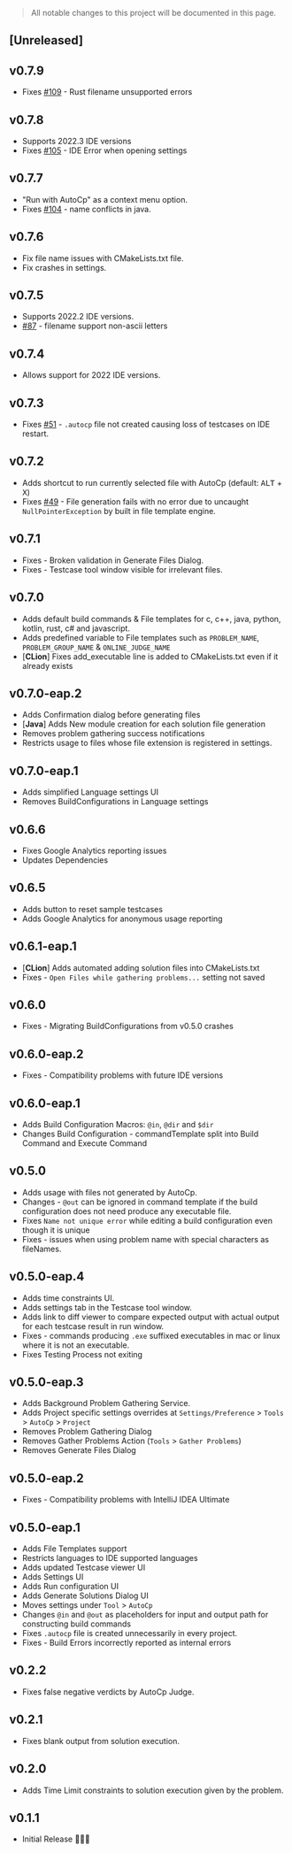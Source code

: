 <!-- Keep a Changelog guide -> https://keepachangelog.com -->
> All notable changes to this project will be documented in this page.

## [Unreleased]

## v0.7.9

- Fixes [#109](https://github.com/Pushpavel/AutoCp/issues/109) - Rust filename unsupported errors

## v0.7.8

- Supports 2022.3 IDE versions
- Fixes [#105](https://github.com/Pushpavel/AutoCp/issues/105) - IDE Error when opening settings

## v0.7.7

- "Run with AutoCp" as a context menu option.
- Fixes [#104](https://github.com/Pushpavel/AutoCp/issues/104) - name conflicts in java.

## v0.7.6

- Fix file name issues with CMakeLists.txt file.
- Fix crashes in settings.

## v0.7.5

- Supports 2022.2 IDE versions.
- [#87](https://github.com/Pushpavel/AutoCp/pull/87) - filename support non-ascii letters

## v0.7.4

- Allows support for 2022 IDE versions.

## v0.7.3

- Fixes [#51](https://github.com/Pushpavel/AutoCp/issues/49) - ```.autocp``` file not created causing loss of testcases
  on IDE restart.

## v0.7.2

- Adds shortcut to run currently selected file with AutoCp (default: <kbd>ALT</kbd> + <kbd>X</kbd>)
- Fixes [#49](https://github.com/Pushpavel/AutoCp/issues/49) - File generation fails with no error due to uncaught
  ```NullPointerException``` by built in file template engine.

## v0.7.1

- Fixes - Broken validation in Generate Files Dialog.
- Fixes - Testcase tool window visible for irrelevant files.

## v0.7.0

- Adds default build commands & File templates for c, c++, java, python, kotlin, rust, c# and javascript.
- Adds predefined variable to File templates such as ```PROBLEM_NAME```, ```PROBLEM_GROUP_NAME```
  & ```ONLINE_JUDGE_NAME```
- [__CLion__] Fixes add_executable line is added to CMakeLists.txt even if it already exists

## v0.7.0-eap.2

- Adds Confirmation dialog before generating files
- [__Java__] Adds New module creation for each solution file generation
- Removes problem gathering success notifications
- Restricts usage to files whose file extension is registered in settings.

## v0.7.0-eap.1

- Adds simplified Language settings UI
- Removes BuildConfigurations in Language settings

## v0.6.6

- Fixes Google Analytics reporting issues
- Updates Dependencies

## v0.6.5

- Adds button to reset sample testcases
- Adds Google Analytics for anonymous usage reporting

## v0.6.1-eap.1

- [__CLion__] Adds automated adding solution files into CMakeLists.txt
- Fixes - ```Open Files while gathering problems...``` setting not saved

## v0.6.0

- Fixes - Migrating BuildConfigurations from v0.5.0 crashes

## v0.6.0-eap.2

- Fixes - Compatibility problems with future IDE versions

## v0.6.0-eap.1

- Adds Build Configuration Macros: ```@in```, ```@dir``` and ```$dir```
- Changes Build Configuration - commandTemplate split into Build Command and Execute Command

## v0.5.0

- Adds usage with files not generated by AutoCp.
- Changes - ```@out``` can be ignored in command template if the build configuration does not need produce any
  executable file.
- Fixes ```Name not unique error``` while editing a build configuration even though it is unique
- Fixes - issues when using problem name with special characters as fileNames.

## v0.5.0-eap.4

- Adds time constraints UI.
- Adds settings tab in the Testcase tool window.
- Adds link to diff viewer to compare expected output with actual output for each testcase result in run window.
- Fixes - commands producing ```.exe``` suffixed executables in mac or linux where it is not an executable.
- Fixes Testing Process not exiting

## v0.5.0-eap.3

- Adds Background Problem Gathering Service.
- Adds Project specific settings overrides at ```Settings/Preference``` > ```Tools``` > ```AutoCp``` > ```Project```
- Removes Problem Gathering Dialog
- Removes Gather Problems Action (```Tools``` > ```Gather Problems```)
- Removes Generate Files Dialog

## v0.5.0-eap.2

- Fixes - Compatibility problems with IntelliJ IDEA Ultimate

## v0.5.0-eap.1

- Adds File Templates support
- Restricts languages to IDE supported languages
- Adds updated Testcase viewer UI
- Adds Settings UI
- Adds Run configuration UI
- Adds Generate Solutions Dialog UI
- Moves settings under ```Tool``` > ```AutoCp```
- Changes ```@in``` and ```@out``` as placeholders for input and output path for constructing build commands
- Fixes ```.autocp``` file is created unnecessarily in every project.
- Fixes - Build Errors incorrectly reported as internal errors

## v0.2.2

- Fixes false negative verdicts by AutoCp Judge.

## v0.2.1

- Fixes blank output from solution execution.

## v0.2.0

- Adds Time Limit constraints to solution execution given by the problem.

## v0.1.1

- Initial Release 🎉🎉😀
